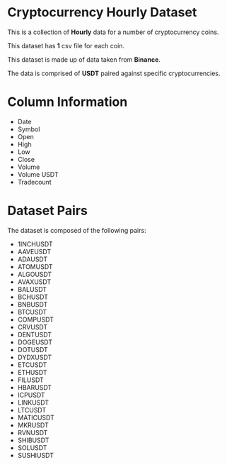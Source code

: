 # Cryptocurrency Hourly Dataset   

This is a collection of **Hourly** data for a number of cryptocurrency coins.    

This dataset has **1** csv file for each coin.

This dataset is made up of data taken from **Binance**. 

The data is comprised of **USDT** paired against specific cryptocurrencies.    
   

# Column Information         

* Date    
* Symbol    
* Open    
* High    
* Low    
* Close
* Volume    
* Volume USDT    
* Tradecount    

# Dataset Pairs    

The dataset is composed of the following pairs:

* 1INCHUSDT
* AAVEUSDT
* ADAUSDT
* ATOMUSDT
* ALGOUSDT
* AVAXUSDT
* BALUSDT
* BCHUSDT
* BNBUSDT
* BTCUSDT
* COMPUSDT
* CRVUSDT
* DENTUSDT
* DOGEUSDT
* DOTUSDT
* DYDXUSDT
* ETCUSDT
* ETHUSDT
* FILUSDT
* HBARUSDT
* ICPUSDT
* LINKUSDT
* LTCUSDT
* MATICUSDT
* MKRUSDT
* RVNUSDT
* SHIBUSDT
* SOLUSDT
* SUSHIUSDT